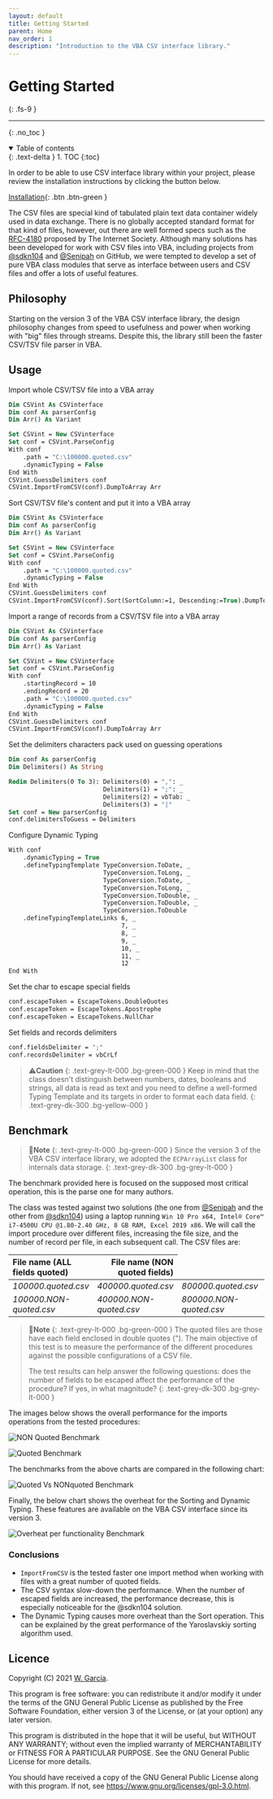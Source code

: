 ```yaml
---
layout: default
title: Getting Started
parent: Home
nav_order: 1
description: "Introduction to the VBA CSV interface library."
---
```


# Getting Started
{: .fs-9 }

---

{: .no_toc }

<details open markdown="block">
  <summary>
    Table of contents
  </summary>
  {: .text-delta }
1. TOC
{:toc}
</details>

In order to be able to use CSV interface library within your project, please review the installation instructions by clicking the button below.

[Installation](https://ws-garcia.github.io/VBA-CSV-interface/home/installation.html){: .btn .btn-green }

The CSV files are special kind of tabulated plain text data container widely used in data exchange. There is no globally accepted standard format for that kind of files, however, out there are well formed specs such as the [RFC-4180](https://www.ietf.org/rfc/rfc4180.txt) proposed by The Internet Society.
Although many solutions has been developed for work with CSV files into VBA, including projects from [@sdkn104](https://github.com/sdkn104/VBA-CSV) and [@Senipah](https://github.com/Senipah/VBA-Better-Array) on GitHub, we were tempted to develop a set of pure VBA class modules that serve as interface between users and CSV files and offer a lots of useful features.

## Philosophy
Starting on the version 3 of the VBA CSV interface library, the design philosophy changes from speed to usefulness and power when working with "big" files through streams. Despite this, the library still been the faster CSV/TSV file parser in VBA.

## Usage
Import whole CSV/TSV file into a VBA array

```vb
Dim CSVint As CSVinterface
Dim conf As parserConfig
Dim Arr() As Variant

Set CSVint = New CSVinterface
Set conf = CSVint.ParseConfig
With conf
    .path = "C:\100000.quoted.csv"
    .dynamicTyping = False
End With
CSVint.GuessDelimiters conf
CSVint.ImportFromCSV(conf).DumpToArray Arr
```

Sort CSV/TSV file's content and put it into a VBA array

```vb
Dim CSVint As CSVinterface
Dim conf As parserConfig
Dim Arr() As Variant

Set CSVint = New CSVinterface
Set conf = CSVint.ParseConfig
With conf
    .path = "C:\100000.quoted.csv"
    .dynamicTyping = False
End With
CSVint.GuessDelimiters conf
CSVint.ImportFromCSV(conf).Sort(SortColumn:=1, Descending:=True).DumpToArray Arr
```

Import a range of records from a CSV/TSV file into a VBA array

```vb
Dim CSVint As CSVinterface
Dim conf As parserConfig
Dim Arr() As Variant

Set CSVint = New CSVinterface
Set conf = CSVint.ParseConfig
With conf
    .startingRecord = 10
    .endingRecord = 20
    .path = "C:\100000.quoted.csv"
    .dynamicTyping = False
End With
CSVint.GuessDelimiters conf
CSVint.ImportFromCSV(conf).DumpToArray Arr
```

Set the delimiters characters pack used on guessing operations

```vb
Dim conf As parserConfig
Dim Delimiters() As String

Redim Delimiters(0 To 3): Delimiters(0) = ",": _
                          Delimiters(1) = ";": _
                          Delimiters(2) = vbTab: _
                          Delimiters(3) = "|"
Set conf = New parserConfig
conf.delimitersToGuess = Delimiters
```

Configure Dynamic Typing

```vb
With conf
    .dynamicTyping = True
    .defineTypingTemplate TypeConversion.ToDate, _
                          TypeConversion.ToLong, _
                          TypeConversion.ToDate, _
                          TypeConversion.ToLong, _
                          TypeConversion.ToDouble, _
                          TypeConversion.ToDouble, _
                          TypeConversion.ToDouble
    .defineTypingTemplateLinks 6, _
                               7, _
                               8, _
                               9, _
                               10, _
                               11, _
                               12
End With
```

Set the char to escape special fields

```vb
conf.escapeToken = EscapeTokens.DoubleQuotes
conf.escapeToken = EscapeTokens.Apostrophe
conf.escapeToken = EscapeTokens.NullChar
```

Set fields and records delimiters

```vb
conf.fieldsDelimiter = ";"
conf.recordsDelimiter = vbCrLf
```

>⚠️**Caution**
>{: .text-grey-lt-000 .bg-green-000 }
>Keep in mind that the class doesn't distinguish between numbers, dates, booleans and strings, all data is read as text and you need to define a well-formed Typing Template and its targets in order to format each data field.
{: .text-grey-dk-300 .bg-yellow-000 }

## Benchmark

>📝**Note**
>{: .text-grey-lt-000 .bg-green-000 }
>Since the version 3 of the VBA CSV interface library, we adopted the `ECPArrayList` class for internals data storage.
{: .text-grey-dk-300 .bg-grey-lt-000 }

The benchmark provided here is focused on the supposed most critical operation, this is the parse one for many authors.

The class was tested against two solutions (the one from [@Senipah](https://github.com/Senipah/VBA-Better-Array) and the other from [@sdkn104](https://github.com/sdkn104/VBA-CSV)) using a laptop running `Win 10 Pro x64, Intel® Core™ i7-4500U CPU @1.80-2.40 GHz, 8 GB RAM, Excel 2019 x86`. We will call the import procedure over different files, increasing the file size, and the number of record per file, in each subsequent call. The CSV files are:

<table>
<thead>
<tr>
<th style="text-align: left;"><strong>File name (ALL fields quoted)</strong></th>
<th style="text-align: right;"><strong>File name (NON quoted fields)</strong></th>
</tr>
</thead>
<tbody>
<tr>
<td style="text-align: left;"><em>100000.quoted.csv</em></td>
<td style="text-align: left;"><em>400000.quoted.csv</em></td>
<td style="text-align: left;"><em>800000.quoted.csv</em></td>
<td style="text-align: left;"><em>1600000.quoted.csv</em></td>
</tr>
<tr>
<td style="text-align: left;"><em>100000.NON-quoted.csv</em></td>
<td style="text-align: left;"><em>400000.NON-quoted.csv</em></td>
<td style="text-align: left;"><em>800000.NON-quoted.csv</em></td>
<td style="text-align: left;"><em>1600000.NON-quoted.csv</em></td>
</tr>
</tbody>
</table>

>📝**Note**
>{: .text-grey-lt-000 .bg-green-000 }
>The quoted files are those have each field enclosed in double quotes ("). The main objective of this test is to measure the performance of the different procedures against the possible configurations of a CSV file.
>
>The test results can help answer the following questions: does the number of fields to be escaped affect the performance of the procedure? If yes, in what magnitude?
{: .text-grey-dk-300 .bg-grey-lt-000 }

The images below shows the overall performance for the imports operations from the tested procedures:

![NON Quoted Benchmark](NON-Quoted-performance.png)

![Quoted Benchmark](Quoted-performance.png)

The benchmarks from the above charts are compared in the following chart:

![Quoted Vs NONquoted Benchmark](Quoted-vs-NONquoted.png)

Finally, the below chart shows the overheat for the Sorting and Dynamic Typing. These features are available on the VBA CSV interface since its version 3.

![Overheat per functionality Benchmark](Overheat-per-functionality.png)

### Conclusions

- `ImportFromCSV` is the tested faster one import method when working with files with a great number of quoted fields.
- The CSV syntax slow-down the performance. When the number of escaped fields are increased, the performance decrease, this is especially noticeable for the @sdkn104 solution.
- The Dynamic Typing causes more overheat than the Sort operation. This can be explained by the great performance of the Yaroslavskiy sorting algorithm used. 

## Licence
Copyright (C) 2021  [W. García](https://github.com/ws-garcia/VBA-CSV-interface/).

This program is free software: you can redistribute it and/or modify it under the terms of the GNU General Public License as published by the Free Software Foundation, either version 3 of the License, or (at your option) any later version.

This program is distributed in the hope that it will be useful, but WITHOUT ANY WARRANTY; without even the implied warranty of MERCHANTABILITY or FITNESS FOR A PARTICULAR PURPOSE.  See the GNU General Public License for more details.

You should have received a copy of the GNU General Public License along with this program.  If not, see <https://www.gnu.org/licenses/gpl-3.0.html>.
